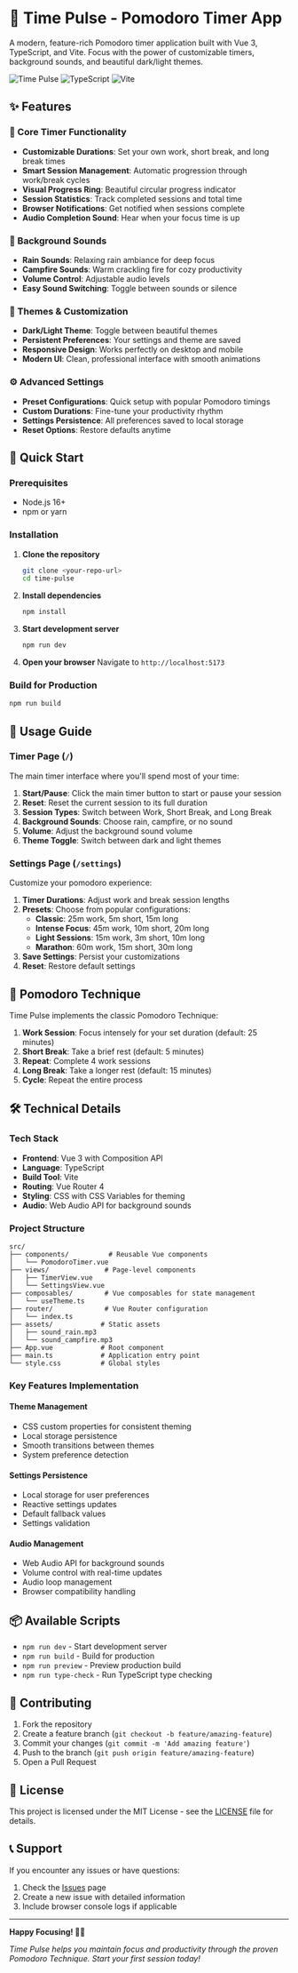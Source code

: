 # 🍅 Time Pulse - Pomodoro Timer App

A modern, feature-rich Pomodoro timer application built with Vue 3, TypeScript, and Vite. Focus with the power of customizable timers, background sounds, and beautiful dark/light themes.

![Time Pulse](https://img.shields.io/badge/Vue-3.x-4FC08D?style=for-the-badge&logo=vue.js)
![TypeScript](https://img.shields.io/badge/TypeScript-5.x-3178C6?style=for-the-badge&logo=typescript)
![Vite](https://img.shields.io/badge/Vite-7.x-646CFF?style=for-the-badge&logo=vite)

## ✨ Features

### 🎯 Core Timer Functionality
- **Customizable Durations**: Set your own work, short break, and long break times
- **Smart Session Management**: Automatic progression through work/break cycles
- **Visual Progress Ring**: Beautiful circular progress indicator
- **Session Statistics**: Track completed sessions and total time
- **Browser Notifications**: Get notified when sessions complete
- **Audio Completion Sound**: Hear when your focus time is up

### 🎵 Background Sounds
- **Rain Sounds**: Relaxing rain ambiance for deep focus
- **Campfire Sounds**: Warm crackling fire for cozy productivity
- **Volume Control**: Adjustable audio levels
- **Easy Sound Switching**: Toggle between sounds or silence

### 🎨 Themes & Customization
- **Dark/Light Theme**: Toggle between beautiful themes
- **Persistent Preferences**: Your settings and theme are saved
- **Responsive Design**: Works perfectly on desktop and mobile
- **Modern UI**: Clean, professional interface with smooth animations

### ⚙️ Advanced Settings
- **Preset Configurations**: Quick setup with popular Pomodoro timings
- **Custom Durations**: Fine-tune your productivity rhythm
- **Settings Persistence**: All preferences saved to local storage
- **Reset Options**: Restore defaults anytime

## 🚀 Quick Start

### Prerequisites
- Node.js 16+ 
- npm or yarn

### Installation

1. **Clone the repository**
   ```bash
   git clone <your-repo-url>
   cd time-pulse
   ```

2. **Install dependencies**
   ```bash
   npm install
   ```

3. **Start development server**
   ```bash
   npm run dev
   ```

4. **Open your browser**
   Navigate to `http://localhost:5173`

### Build for Production

```bash
npm run build
```

## 📱 Usage Guide

### Timer Page (`/`)
The main timer interface where you'll spend most of your time:

1. **Start/Pause**: Click the main timer button to start or pause your session
2. **Reset**: Reset the current session to its full duration
3. **Session Types**: Switch between Work, Short Break, and Long Break
4. **Background Sounds**: Choose rain, campfire, or no sound
5. **Volume**: Adjust the background sound volume
6. **Theme Toggle**: Switch between dark and light themes

### Settings Page (`/settings`)
Customize your pomodoro experience:

1. **Timer Durations**: Adjust work and break session lengths
2. **Presets**: Choose from popular configurations:
   - **Classic**: 25m work, 5m short, 15m long
   - **Intense Focus**: 45m work, 10m short, 20m long  
   - **Light Sessions**: 15m work, 3m short, 10m long
   - **Marathon**: 60m work, 15m short, 30m long
3. **Save Settings**: Persist your customizations
4. **Reset**: Restore default settings

## 🎯 Pomodoro Technique

Time Pulse implements the classic Pomodoro Technique:

1. **Work Session**: Focus intensely for your set duration (default: 25 minutes)
2. **Short Break**: Take a brief rest (default: 5 minutes)
3. **Repeat**: Complete 4 work sessions
4. **Long Break**: Take a longer rest (default: 15 minutes)
5. **Cycle**: Repeat the entire process

## 🛠️ Technical Details

### Tech Stack
- **Frontend**: Vue 3 with Composition API
- **Language**: TypeScript
- **Build Tool**: Vite
- **Routing**: Vue Router 4
- **Styling**: CSS with CSS Variables for theming
- **Audio**: Web Audio API for background sounds

### Project Structure
```
src/
├── components/          # Reusable Vue components
│   └── PomodoroTimer.vue
├── views/              # Page-level components
│   ├── TimerView.vue
│   └── SettingsView.vue
├── composables/        # Vue composables for state management
│   └── useTheme.ts
├── router/             # Vue Router configuration
│   └── index.ts
├── assets/            # Static assets
│   ├── sound_rain.mp3
│   └── sound_campfire.mp3
├── App.vue            # Root component
├── main.ts            # Application entry point
└── style.css          # Global styles
```

### Key Features Implementation

#### Theme Management
- CSS custom properties for consistent theming
- Local storage persistence
- Smooth transitions between themes
- System preference detection

#### Settings Persistence
- Local storage for user preferences
- Reactive settings updates
- Default fallback values
- Settings validation

#### Audio Management
- Web Audio API for background sounds
- Volume control with real-time updates
- Audio loop management
- Browser compatibility handling

## 📦 Available Scripts

- `npm run dev` - Start development server
- `npm run build` - Build for production
- `npm run preview` - Preview production build
- `npm run type-check` - Run TypeScript type checking

## 🌟 Contributing

1. Fork the repository
2. Create a feature branch (`git checkout -b feature/amazing-feature`)
3. Commit your changes (`git commit -m 'Add amazing feature'`)
4. Push to the branch (`git push origin feature/amazing-feature`)
5. Open a Pull Request

## 📄 License

This project is licensed under the MIT License - see the [LICENSE](LICENSE) file for details.

## 📞 Support

If you encounter any issues or have questions:

1. Check the [Issues](https://github.com/adreusm/time-pulse/issues) page
2. Create a new issue with detailed information
3. Include browser console logs if applicable

---

**Happy Focusing! 🍅✨**

*Time Pulse helps you maintain focus and productivity through the proven Pomodoro Technique. Start your first session today!*
